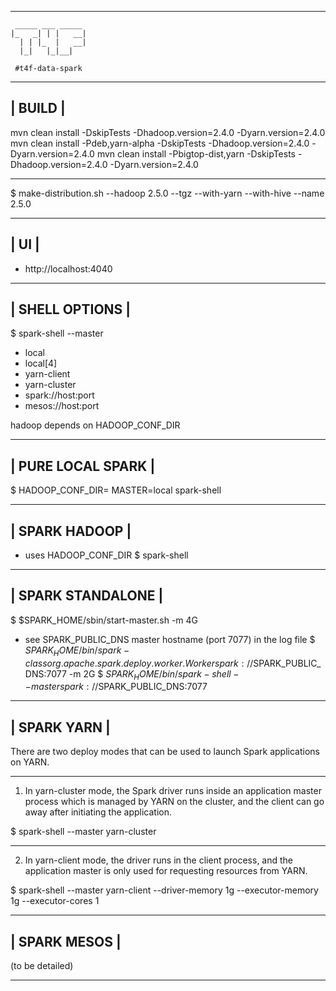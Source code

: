 -------------------------------------------------------------------------------
```
 _____ ___ _____ 
|_   _| | |   __|
  | | |_  |   __|
  |_|   |_|__|   
                                                           
 #t4f-data-spark
```
-------------------------------------------------------------------------------
| BUILD                                                                       | 
-------------------------------------------------------------------------------

mvn clean install -DskipTests -Dhadoop.version=2.4.0 -Dyarn.version=2.4.0
mvn clean install -Pdeb,yarn-alpha -DskipTests -Dhadoop.version=2.4.0 -Dyarn.version=2.4.0
mvn clean install -Pbigtop-dist,yarn -DskipTests -Dhadoop.version=2.4.0 -Dyarn.version=2.4.0

-------------------------------------------------------------------------------

$ make-distribution.sh --hadoop 2.5.0 --tgz --with-yarn --with-hive --name 2.5.0

-------------------------------------------------------------------------------
| UI                                                                          |
-------------------------------------------------------------------------------

+ http://localhost:4040

-------------------------------------------------------------------------------
| SHELL OPTIONS                                                               |
-------------------------------------------------------------------------------

$ spark-shell --master <master-url>
+ local
+ local[4]
+ yarn-client
+ yarn-cluster
+ spark://host:port
+ mesos://host:port

hadoop depends on HADOOP_CONF_DIR

-------------------------------------------------------------------------------
| PURE LOCAL SPARK                                                            |
-------------------------------------------------------------------------------

$ HADOOP_CONF_DIR= MASTER=local spark-shell

-------------------------------------------------------------------------------
| SPARK HADOOP                                                                |
-------------------------------------------------------------------------------

+ uses HADOOP_CONF_DIR
$ spark-shell

-------------------------------------------------------------------------------
| SPARK STANDALONE                                                            |
-------------------------------------------------------------------------------

$ $SPARK_HOME/sbin/start-master.sh -m 4G
+ see SPARK_PUBLIC_DNS master hostname (port 7077) in the log file
$ $SPARK_HOME/bin/spark-class org.apache.spark.deploy.worker.Worker spark://$SPARK_PUBLIC_DNS:7077 -m 2G
$ $SPARK_HOME/bin/spark-shell --master spark://$SPARK_PUBLIC_DNS:7077

-------------------------------------------------------------------------------
| SPARK YARN                                                                  |
-------------------------------------------------------------------------------

There are two deploy modes that can be used to launch Spark applications on YARN. 

---

1. In yarn-cluster mode, the Spark driver runs inside an application master 
   process which is managed by YARN on the cluster, and the client can go away 
   after initiating the application. 

$ spark-shell --master yarn-cluster

---

2. In yarn-client mode, the driver runs in the client process, and the 
   application master is only used for requesting resources from YARN.

$ spark-shell --master yarn-client --driver-memory 1g --executor-memory 1g --executor-cores 1

-------------------------------------------------------------------------------
| SPARK MESOS                                                                 |
-------------------------------------------------------------------------------

(to be detailed)

-------------------------------------------------------------------------------

